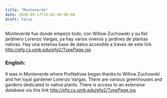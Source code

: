 ```yaml
---
title: "Monteverde"
date: 2020-09-17T15:02:49-06:00
draft: false
---
```

Monteverde fue donde empezó todo, con Willow Zuchowski y su fiel jardinero Lorenzo Vargas, ya hay varios viveros y jardines de plantas nativas. Hay una extensa base de datos accesible a traves de este link http://efg.cs.umb.edu/efg2/TypePage.jsp

### English:
It was in Monteverde where ProNativas began thanks to Willow Zuchowski and her loyal gardener Lorenzo Vargas. There are various greenhouses and gardens dedicated to native plants. There is access to an extensive database via this link http://efg.cs.umb.edu/efg2/TypePage.jsp
